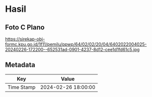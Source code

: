 # Hasil

## Foto C Plano

https://sirekap-obj-formc.kpu.go.id/1f11/pemilu/ppwp/64/02/02/20/04/6402022004025-20240226-172200--652531ad-0901-4237-8d12-cee1d1fd61c5.jpg


## Metadata

| Key        | Value               |
| ---------- | ------------------- |
| Time Stamp | 2024-02-26 18:00:00 |



